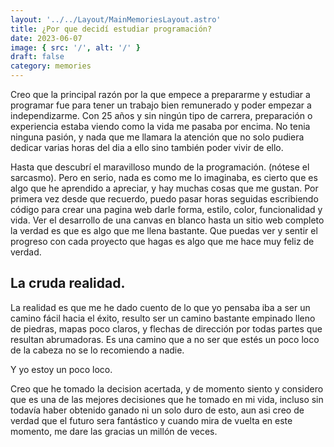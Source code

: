 ```yaml
---
layout: '../../Layout/MainMemoriesLayout.astro'
title: ¿Por que decidí estudiar programación?
date: 2023-06-07
image: { src: '/', alt: '/' }
draft: false
category: memories
---
```


Creo que la principal razón por la que empece a prepararme y estudiar a programar fue para tener un trabajo bien remunerado y poder empezar a independizarme. Con 25 años y sin ningún tipo de carrera, preparación o experiencia estaba viendo como la vida me pasaba por encima. No tenia ninguna pasión, y nada que me llamara la atención que no solo pudiera dedicar varias horas del dia a ello sino también poder vivir de ello.

Hasta que descubrí el maravilloso mundo de la programación. (nótese el sarcasmo). Pero en serio, nada es como me lo imaginaba, es cierto que es algo que he aprendido a apreciar, y hay muchas cosas que me gustan. Por primera vez desde que recuerdo, puedo pasar horas seguidas escribiendo código para crear una pagina web darle forma, estilo, color, funcionalidad y vida. Ver el desarrollo de una canvas en blanco hasta un sitio web completo la verdad es que es algo que me llena bastante. Que puedas ver y sentir el progreso con cada proyecto que hagas es algo que me hace muy feliz de verdad.

## La cruda realidad.

La realidad es que me he dado cuento de lo que yo pensaba iba a ser un camino fácil hacia el éxito, resulto ser un camino bastante empinado lleno de piedras, mapas poco claros, y flechas de dirección por todas partes que resultan abrumadoras. Es una camino que a no ser que estés un poco loco de la cabeza no se lo recomiendo a nadie.

Y yo estoy un poco loco.

Creo que he tomado la decision acertada, y de momento siento y considero que es una de las mejores decisiones que he tomado en mi vida, incluso sin todavía haber obtenido ganado ni un solo duro de esto, aun asi creo de verdad que el futuro sera fantástico y cuando mira de vuelta en este momento, me dare las gracias un millón de veces.
